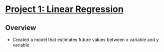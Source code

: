 # [Project 1: Linear Regression](https://miguelbarr11.github.io/Data-Science-Portfolio/)

## Overview

* Created a model that estimates future values between x variable and y variable 





